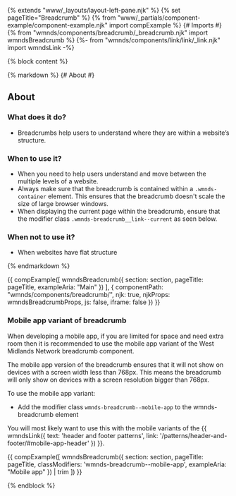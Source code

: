 {% extends "www/_layouts/layout-left-pane.njk" %}
{% set pageTitle="Breadcrumb" %}
{% from "www/_partials/component-example/component-example.njk" import compExample %}
{# Imports #}
{% from "wmnds/components/breadcrumb/_breadcrumb.njk" import wmndsBreadcrumb %}
{%- from "wmnds/components/link/link/_link.njk" import wmndsLink -%}

{% block content %}

{% markdown %}
{# About #}

## About

### What does it do?

- Breadcrumbs help users to understand where they are within a website’s structure.

### When to use it?

- When you need to help users understand and move between the multiple levels of a website.
- Always make sure that the breadcrumb is contained within a <code class="wmnds-website-inline-code">.wmnds-container</code> element. This ensures that the breadcrumb doesn't scale the size of large browser windows.
- When displaying the current page within the breadcrumb, ensure that the modifier class <code class="wmnds-website-inline-code">.wmnds-breadcrumb\_\_link--current</code> as seen below.

### When not to use it?

- When websites have flat structure

{% endmarkdown %}

{{
  compExample([
    wmndsBreadcrumb({
      section: section,
      pageTitle: pageTitle,
      exampleAria: "Main"
    })
  ], {
    componentPath: "wmnds/components/breadcrumb/",
    njk: true,
    njkProps: wmndsBreadcrumbProps,
    js: false,
    iframe: false
  })
}}

<h3 id="mobile-app-breadcrumb">Mobile app variant of breadcrumb</h3>
<p>When developing a mobile app, if you are limited for space and need extra room then it is recommended to use the mobile app variant of the West Midlands Network breadcrumb component.</p>

<p>The mobile app version of the breadcrumb ensures that it will not show on devices with a screen width less than 768px. This means the breadcrumb will only show on devices with a screen resolution bigger than 768px.</p>

<p>To use the mobile app variant:</p>
<ul>
  <li>Add the modifier class <code class="wmnds-website-inline-code">wmnds-breadcrumb--mobile-app</code> to the wmnds-breadcrumb element</li>
</ul>

<p>
  You will most likely want to use this with the mobile variants of the
  {{ wmndsLink({
    text: 'header and footer patterns',
    link: '/patterns/header-and-footer/#mobile-app-header'
    })
  }}.
</p>

{{
  compExample([
    wmndsBreadcrumb({
      section: section,
      pageTitle: pageTitle,
      classModifiers: 'wmnds-breadcrumb--mobile-app',
      exampleAria: "Mobile app"
    }) | trim
  ])
}}

{% endblock %}
